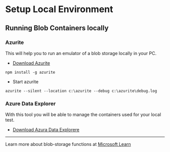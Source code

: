
# Setup Local Environment

## Running Blob Containers locally

### Azurite

This will help you to run an emulator of a blob storage locally in your PC.

- [Download Azurite](https://learn.microsoft.com/en-us/azure/storage/common/storage-use-azurite?tabs=visual-studio-code%2Cblob-storage#configure-azurite-extension-settings)

```npm install -g azurite```

- Start azurite

````azurite --silent --location c:\azurite --debug c:\azurite\debug.log````

### Azure Data Explorer

With this tool you will be able to manage the containers used for your local test.

- [Download Azura Data Explorere](https://azure.microsoft.com/en-us/products/storage/storage-explorer#Download-4)

---

Learn more about blob-storage functions at [Microsoft Learn](https://learn.microsoft.com/en-us/azure/azure-functions/functions-bindings-storage-blob-trigger?tabs=python-v2%2Cisolated-process%2Cnodejs-v4%2Cextensionv5&pivots=programming-language-csharp)